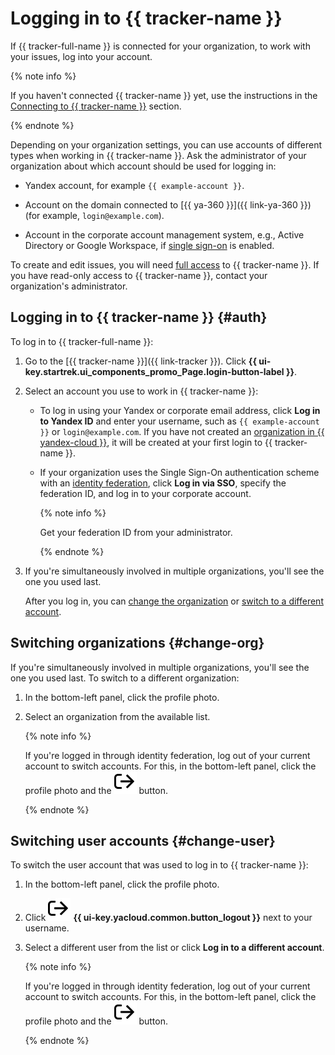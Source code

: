 # Logging in to {{ tracker-name }}

If {{ tracker-full-name }} is connected for your organization, to work with your issues, log into your account.

{% note info %}

If you haven't connected {{ tracker-name }} yet, use the instructions in the [Connecting to {{ tracker-name }}](../enable-tracker.md) section.

{% endnote %}

Depending on your organization settings, you can use accounts of different types when working in {{ tracker-name }}. Ask the administrator of your organization about which account should be used for logging in:

* Yandex account, for example `{{ example-account }}`.

* Account on the domain connected to [{{ ya-360 }}]({{ link-ya-360 }}) (for example, `login@example.com`).

* Account in the corporate account management system, e.g., Active Directory or Google Workspace, if [single sign-on](../../organization/add-federation.md) is enabled.

To create and edit issues, you will need [full access](../access.md) to {{ tracker-name }}. If you have read-only access to {{ tracker-name }}, contact your organization's administrator.

## Logging in to {{ tracker-name }} {#auth}

To log in to {{ tracker-full-name }}:

1. Go to the [{{ tracker-name }}]({{ link-tracker }}). Click **{{ ui-key.startrek.ui_components_promo_Page.login-button-label }}**.

1. Select an account you use to work in {{ tracker-name }}:

   * To log in using your Yandex or corporate email address, click **Log in to Yandex ID** and enter your username, such as `{{ example-account }}` or `login@example.com`. If you have not created an [organization in {{ yandex-cloud }}](../../organization/), it will be created at your first login to {{ tracker-name }}.

   * If your organization uses the Single Sign-On authentication scheme with an [identity federation](../add-users.md#federation), click **Log in via SSO**, specify the federation ID, and log in to your corporate account.

      {% note info %}

      Get your federation ID from your administrator.

      {% endnote %}

1. If you're simultaneously involved in multiple organizations, you'll see the one you used last.

   After you log in, you can [change the organization](#change-org) or [switch to a different account](#change-user).

## Switching organizations {#change-org}

If you're simultaneously involved in multiple organizations, you'll see the one you used last. To switch to a different organization:

1. In the bottom-left panel, click the profile photo.

1. Select an organization from the available list.

   {% note info %}

   If you're logged in through identity federation, log out of your current account to switch accounts. For this, in the bottom-left panel, click the profile photo and the ![](../../_assets/tracker/svg/logout.svg) button.

   {% endnote %}

## Switching user accounts {#change-user}

To switch the user account that was used to log in to {{ tracker-name }}:

1. In the bottom-left panel, click the profile photo.

1. Click ![](../../_assets/tracker/svg/logout.svg) **{{ ui-key.yacloud.common.button_logout }}** next to your username.

1. Select a different user from the list or click **Log in to a different account**.

   {% note info %}

   If you're logged in through identity federation, log out of your current account to switch accounts. For this, in the bottom-left panel, click the profile photo and the ![](../../_assets/tracker/svg/logout.svg) button.

   {% endnote %}
